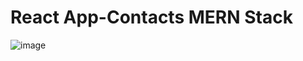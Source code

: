 # React App-Contacts MERN Stack
![image](https://github.com/J4CK-M-H/App-Contacts/assets/107339262/918c4a07-16ee-4f7e-949c-e6fcf15373fd)


